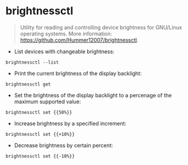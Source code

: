 # brightnessctl

> Utility for reading and controlling device brightness for GNU/Linux operating systems.
> More information: <https://github.com/Hummer12007/brightnessctl>.

- List devices with changeable brightness:

`brightnessctl --list`

- Print the current brightness of the display backlight:

`brightnessctl get`

- Set the brightness of the display backlight to a percenage of the maximum supported value:

`brightnessctl set {{50%}}`

- Increase brightness by a specified increment:

`brightnessctl set {{+10%}}`

- Decrease brightness by certain percent:

`brightnessctl set {{-10%}}`
